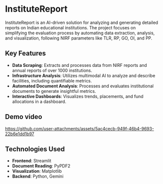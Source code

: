 # InstituteReport

InstituteReport is an AI-driven solution for analyzing and generating detailed reports on Indian educational institutions. The project focuses on simplifying the evaluation process by automating data extraction, analysis, and visualization, following NIRF parameters like TLR, RP, GO, OI, and PP.

## Key Features
- **Data Scraping**: Extracts and processes data from NIRF reports and annual reports of over 1000 institutions.
- **Infrastructure Analysis**: Utilizes multimodal AI to analyze and describe facilities, including quantifiable metrics.
- **Automated Document Analysis**: Processes and evaluates institutional documents to generate insightful metrics.
- **Interactive Dashboards**: Visualizes trends, placements, and fund allocations in a dashboard.

## Demo video
https://github.com/user-attachments/assets/5ac4cecb-949f-46b4-9693-22b6e1dd1b97

## Technologies Used
- **Frontend**: Streamlit
- **Document Reading**: PyPDF2
- **Visualization**: Matplotlib
- **Backend**: Python, Gemini
